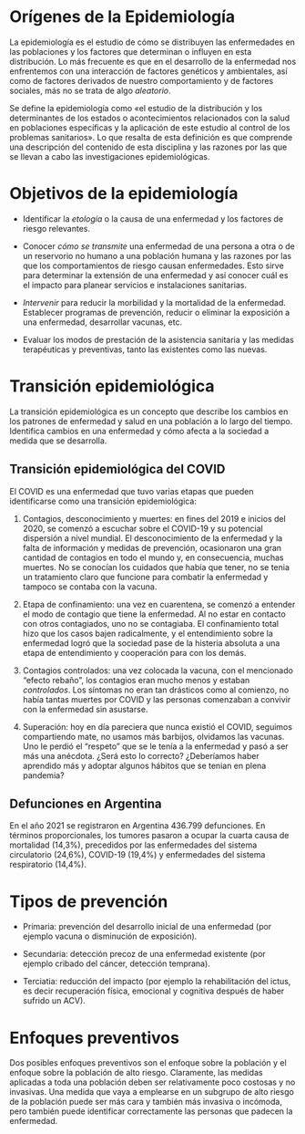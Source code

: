 Orígenes de la Epidemiología
================

La epidemiología es el estudio de cómo se distribuyen las enfermedades
en las poblaciones y los factores que determinan o influyen en esta
distribución. Lo más frecuente es que en el desarrollo de la enfermedad
nos enfrentemos con una interacción de factores genéticos y ambientales,
así como de factores derivados de nuestro comportamiento y de factores
sociales, más no se trata de algo *aleatorio*.

Se define la epidemiología como «el estudio de la distribución y los
determinantes de los estados o acontecimientos relacionados con la salud
en poblaciones específicas y la aplicación de este estudio al control de
los problemas sanitarios». Lo que resalta de esta definición es que
comprende una descripción del contenido de esta disciplina y las razones
por las que se llevan a cabo las investigaciones epidemiológicas.

# Objetivos de la epidemiología

- Identificar la *etología* o la causa de una enfermedad y los factores
  de riesgo relevantes.

- Conocer *cómo se transmite* una enfermedad de una persona a otra o de
  un reservorio no humano a una población humana y las razones por las
  que los comportamientos de riesgo causan enfermedades. Esto sirve para
  determinar la extensión de una enfermedad y así conocer cuál es el
  impacto para planear servicios e instalaciones sanitarias.

- *Intervenir* para reducir la morbilidad y la mortalidad de la
  enfermedad. Establecer programas de prevención, reducir o eliminar la
  exposición a una enfermedad, desarrollar vacunas, etc.

- Evaluar los modos de prestación de la asistencia sanitaria y las
  medidas terapéuticas y preventivas, tanto las existentes como las
  nuevas.

# Transición epidemiológica

La transición epidemiológica es un concepto que describe los cambios en
los patrones de enfermedad y salud en una población a lo largo del
tiempo. Identifica cambios en una enfermedad y cómo afecta a la sociedad
a medida que se desarrolla.

## Transición epidemiológica del COVID

El COVID es una enfermedad que tuvo varias etapas que pueden
identificarse como una transición epidemiológica:

1.  Contagios, desconocimiento y muertes: en fines del 2019 e inicios
    del 2020, se comenzó a escuchar sobre el COVID-19 y su potencial
    dispersión a nivel mundial. El desconocimiento de la enfermedad y la
    falta de información y medidas de prevención, ocasionaron una gran
    cantidad de contagios en todo el mundo y, en consecuencia, muchas
    muertes. No se conocían los cuidados que había que tener, no se
    tenia un tratamiento claro que funcione para combatir la enfermedad
    y tampoco se contaba con la vacuna.

2.  Etapa de confinamiento: una vez en cuarentena, se comenzó a entender
    el modo de contagio que tiene la enfermedad. Al no estar en contacto
    con otros contagiados, uno no se contagiaba. El confinamiento total
    hizo que los casos bajen radicalmente, y el entendimiento sobre la
    enfermedad logró que la sociedad pase de la histeria absoluta a una
    etapa de entendimiento y cooperación para con los demás.

3.  Contagios controlados: una vez colocada la vacuna, con el mencionado
    “efecto rebaño”, los contagios eran mucho menos y estaban
    *controlados*. Los síntomas no eran tan drásticos como al comienzo,
    no había tantas muertes por COVID y las personas comenzaban a
    convivir con la enfermedad sin asustarse.

4.  Superación: hoy en día pareciera que nunca existió el COVID,
    seguimos compartiendo mate, no usamos más barbijos, olvidamos las
    vacunas. Uno le perdió el “respeto” que se le tenía a la enfermedad
    y pasó a ser más una anécdota. ¿Será esto lo correcto? ¿Deberíamos
    haber aprendido más y adoptar algunos hábitos que se tenian en plena
    pandemia?

## Defunciones en Argentina

En el año 2021 se registraron en Argentina 436.799 defunciones. En
términos proporcionales, los tumores pasaron a ocupar la cuarta causa de
mortalidad (14,3%), precedidos por las enfermedades del sistema
circulatorio (24,6%), COVID-19 (19,4%) y enfermedades del sistema
respiratorio (14,4%).

# Tipos de prevención

- Primaria: prevención del desarrollo inicial de una enfermedad (por
  ejemplo vacuna o disminución de exposición).

- Secundaria: detección precoz de una enfermedad existente (por ejemplo
  cribado del cáncer, detección temprana).

- Terciatia: reducción del impacto (por ejemplo la rehabilitación del
  ictus, es decir recuperación física, emocional y cognitiva después de
  haber sufrido un ACV).

# Enfoques preventivos

Dos posibles enfoques preventivos son el enfoque sobre la población y el
enfoque sobre la población de alto riesgo. Claramente, las medidas
aplicadas a toda una población deben ser relativamente poco costosas y
no invasivas. Una medida que vaya a emplearse en un subgrupo de alto
riesgo de la población puede ser más cara y también más invasiva o
incómoda, pero también puede identificar correctamente las personas que
padecen la enfermedad.
